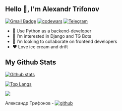 ## Hello 👋, I'm Alexandr Trifonov

[![Gmail Badge](https://img.shields.io/badge/lordsanchez1@gmail.com-c14438?style=flat&logo=Gmail&logoColor=white&link=mailto:lordsanchez1@gmail.com)](mailto:lordsanchez1@gmail.com)
[![codewars](https://www.codewars.com/users/SanchezTrifonov/badges/micro)](https://www.codewars.com/users/SanchezTrifonov) 
[![Telegram](https://img.shields.io/badge/-telegram-red?color=blue&logo=telegram&logoColor=white)](https://t.me/lordsanchez)

- 🌱 Use Python as a backend-developer
- 👀 I’m interested in Django and TG Bots
- 💞️ I’m looking to collaborate on frontend developers
- ❤️ Love ice cream and drift


## My Github Stats
[![Github stats](https://github-readme-stats.vercel.app/api?username=FFFSanchez&show_icons=true&include_all_commits=true)](https://github.com/FFFSanchez/github-readme-stats)

[![Top Langs](https://github-readme-stats.vercel.app/api/top-langs/?username=FFFSanchez&layout=compact)](https://github.com/FFFSanchez/github-readme-stats)

![](https://komarev.com/ghpvc/?username=FFFSanchez)

Александр Трифонов - [![github](https://img.shields.io/badge/GitHub-100000?style=for-the-badge&logo=github&logoColor=white)](https://github.com/FFFSanchez)
